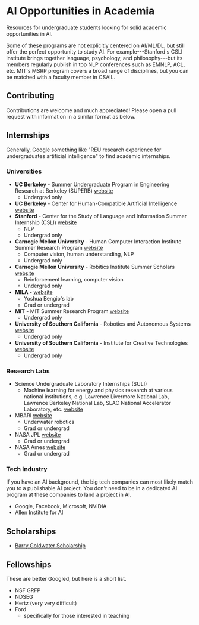 # AI Opportunities in Academia
Resources for undergraduate students looking for solid academic opportunities in AI.

Some of these programs are not explicitly centered on AI/ML/DL, but still offer the perfect opportunity to study AI. For example---Stanford's CSLI institute brings together language, psychology, and philosophy---but its members regularly publish in top NLP conferences such as EMNLP, ACL, etc. MIT's MSRP program covers a broad range of disciplines, but you can be matched with a faculty member in CSAIL.

## Contributing
Contributions are welcome and much appreciated! Please open a pull request with information in a similar format as below.

## Internships
Generally, Google something like "REU research experience for undergraduates artificial intelligence" to find academic internships.

### Universities
- **UC Berkeley** - Summer Undergraduate Program in Engineering Research at Berkeley (SUPERB) [website](https://eecs.berkeley.edu/resources/undergrads/research/superb)
  - Undergrad only
- **UC Berkeley** - Center for Human-Compatible Artificial Intelligence [website](https://humancompatible.ai/jobs)
- **Stanford** - Center for the Study of Language and Information Summer Internship (CSLI) [website](https://www-csli.stanford.edu/csli-summer-internship-program)
  - NLP
  - Undergrad only
- **Carnegie Mellon University** - Human Computer Interaction Institute Summer Research Program [website](https://hcii.cmu.edu/summer-research-program)
  - Computer vision, human understanding, NLP
  - Undergrad only
- **Carnegie Mellon University** - Robitics Institute Summer Scholars [website](https://riss.ri.cmu.edu/)
  - Reinforcement learning, computer vision
  - Undergrad only
- **MILA** - [website](https://mila.quebec/en/admission-process-for-interns/)
  - Yoshua Bengio's lab
  - Grad or undergrad
- **MIT** - MIT Summer Research Program [website](https://oge.mit.edu/graddiversity/msrp/)
  - Undergrad only
- **University of Southern California** - Robotics and Autonomous Systems [website](https://www.cs.usc.edu/reu/)
  - Undergrad only
- **University of Southern California** - Institute for Creative Technologies [website](https://ict.usc.edu/internships/)
  - Undergrad only

### Research Labs
- Science Undergraduate Laboratory Internships (SULI)
  - Machine learning for energy and physics research at various national institutions, e.g. Lawrence Livermore National Lab, Lawrence Berkeley National Lab, SLAC National Accelerator Laboratory, etc. [website](https://science.osti.gov/wdts/suli)
- MBARI [website](https://www.mbari.org/products/educational-resources/mbari-summer-internship-program/)
  - Underwater robotics
  - Grad or undergrad
- NASA JPL [website](https://www.jpl.nasa.gov/edu/intern/apply/)
  - Grad or undergrad
- NASA Ames [website](https://intern.nasa.gov/)
  - Grad or undergrad

### Tech Industry
If you have an AI background, the big tech companies can most likely match you to a publishable AI project. You don't need to be in a dedicated AI program at these companies to land a project in AI.
- Google, Facebook, Microsoft, NVIDIA
- Allen Institute for AI

## Scholarships
- [Barry Goldwater Scholarship](https://goldwater.scholarsapply.org/)

## Fellowships
These are better Googled, but here is a short list.
- NSF GRFP
- NDSEG
- Hertz (very very difficult)
- Ford
    - specifically for those interested in teaching
